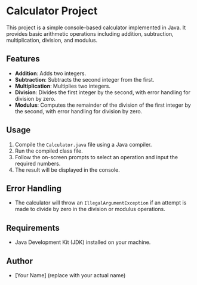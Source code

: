 # Calculator Project

This project is a simple console-based calculator implemented in Java. It provides basic arithmetic operations including addition, subtraction, multiplication, division, and modulus.

## Features

- **Addition**: Adds two integers.
- **Subtraction**: Subtracts the second integer from the first.
- **Multiplication**: Multiplies two integers.
- **Division**: Divides the first integer by the second, with error handling for division by zero.
- **Modulus**: Computes the remainder of the division of the first integer by the second, with error handling for division by zero.

## Usage

1. Compile the `Calculator.java` file using a Java compiler.
2. Run the compiled class file.
3. Follow the on-screen prompts to select an operation and input the required numbers.
4. The result will be displayed in the console.

## Error Handling

- The calculator will throw an `IllegalArgumentException` if an attempt is made to divide by zero in the division or modulus operations.

## Requirements

- Java Development Kit (JDK) installed on your machine.

## Author

- [Your Name] (replace with your actual name)